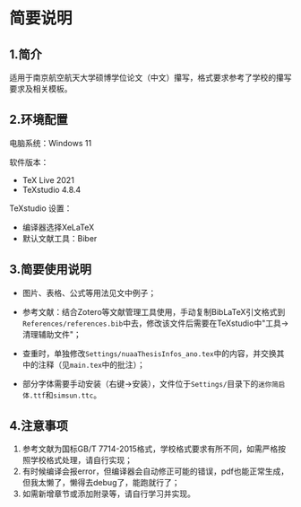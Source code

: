 # 简要说明

## 1.简介

适用于南京航空航天大学硕博学位论文（中文）攥写，格式要求参考了学校的攥写要求及相关模板。

## 2.环境配置

电脑系统：Windows 11

软件版本：

- TeX Live 2021
- TeXstudio 4.8.4

TeXstudio 设置：

- 编译器选择XeLaTeX
- 默认文献工具：Biber

## 3.简要使用说明

- 图片、表格、公式等用法见文中例子；

- 参考文献：结合Zotero等文献管理工具使用，手动复制BibLaTeX引文格式到`References/references.bib`中去，修改该文件后需要在TeXstudio中"工具->清理辅助文件"；
- 查重时，单独修改`Settings/nuaaThesisInfos_ano.tex`中的内容，并交换其中的注释（见`main.tex`中的批注）；
- 部分字体需要手动安装（右键->安装），文件位于`Settings/`目录下的`迷你简启体.ttf`和`simsun.ttc`。

## 4.注意事项

1. 参考文献为国标GB/T 7714-2015格式，学校格式要求有所不同，如需严格按照学校格式处理，请自行实现；
2. 有时候编译会报error，但编译器会自动修正可能的错误，pdf也能正常生成，但我太懒了，懒得去debug了，能跑就行了；
3. 如需新增章节或添加附录等，请自行学习并实现。


